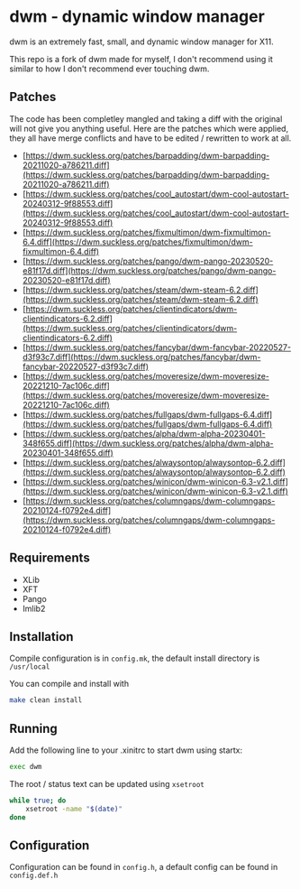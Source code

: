 # dwm - dynamic window manager

dwm is an extremely fast, small, and dynamic window manager for X11.

This repo is a fork of dwm made for myself, I don't recommend using it similar to how I don't recommend ever touching dwm.

## Patches

The code has been completley mangled and taking a diff with the original will not give you anything useful. Here are the patches which were applied, they all have merge conflicts and have to be edited / rewritten to work at all.

* [https://dwm.suckless.org/patches/barpadding/dwm-barpadding-20211020-a786211.diff](https://dwm.suckless.org/patches/barpadding/dwm-barpadding-20211020-a786211.diff)
* [https://dwm.suckless.org/patches/cool_autostart/dwm-cool-autostart-20240312-9f88553.diff](https://dwm.suckless.org/patches/cool_autostart/dwm-cool-autostart-20240312-9f88553.diff)
* [https://dwm.suckless.org/patches/fixmultimon/dwm-fixmultimon-6.4.diff](https://dwm.suckless.org/patches/fixmultimon/dwm-fixmultimon-6.4.diff)
* [https://dwm.suckless.org/patches/pango/dwm-pango-20230520-e81f17d.diff](https://dwm.suckless.org/patches/pango/dwm-pango-20230520-e81f17d.diff)
* [https://dwm.suckless.org/patches/steam/dwm-steam-6.2.diff](https://dwm.suckless.org/patches/steam/dwm-steam-6.2.diff)
* [https://dwm.suckless.org/patches/clientindicators/dwm-clientindicators-6.2.diff](https://dwm.suckless.org/patches/clientindicators/dwm-clientindicators-6.2.diff)
* [https://dwm.suckless.org/patches/fancybar/dwm-fancybar-20220527-d3f93c7.diff](https://dwm.suckless.org/patches/fancybar/dwm-fancybar-20220527-d3f93c7.diff)
* [https://dwm.suckless.org/patches/moveresize/dwm-moveresize-20221210-7ac106c.diff](https://dwm.suckless.org/patches/moveresize/dwm-moveresize-20221210-7ac106c.diff)
* [https://dwm.suckless.org/patches/fullgaps/dwm-fullgaps-6.4.diff](https://dwm.suckless.org/patches/fullgaps/dwm-fullgaps-6.4.diff)
* [https://dwm.suckless.org/patches/alpha/dwm-alpha-20230401-348f655.diff](https://dwm.suckless.org/patches/alpha/dwm-alpha-20230401-348f655.diff)
* [https://dwm.suckless.org/patches/alwaysontop/alwaysontop-6.2.diff](https://dwm.suckless.org/patches/alwaysontop/alwaysontop-6.2.diff)
* [https://dwm.suckless.org/patches/winicon/dwm-winicon-6.3-v2.1.diff](https://dwm.suckless.org/patches/winicon/dwm-winicon-6.3-v2.1.diff)
* [https://dwm.suckless.org/patches/columngaps/dwm-columngaps-20210124-f0792e4.diff](https://dwm.suckless.org/patches/columngaps/dwm-columngaps-20210124-f0792e4.diff)


## Requirements
* XLib
* XFT
* Pango
* Imlib2

## Installation

Compile configuration is in `config.mk`, the default install directory is `/usr/local`

You can compile and install with
```sh
make clean install
```

## Running

Add the following line to your .xinitrc to start dwm using startx:
```sh
exec dwm
```

The root / status text can be updated using `xsetroot`
```sh
while true; do
    xsetroot -name "$(date)"
done
```

## Configuration

Configuration can be found in `config.h`, a default config can be found in `config.def.h`
